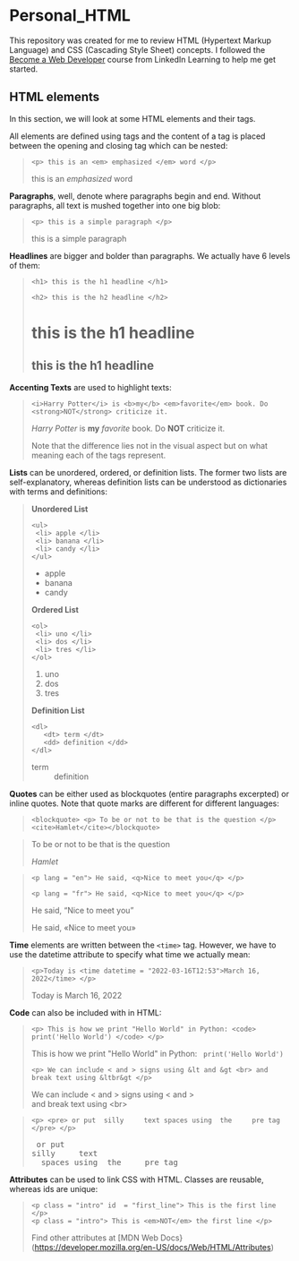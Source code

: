 # Personal_HTML

This repository was created for me to review HTML (Hypertext Markup Language) and CSS (Cascading Style Sheet) concepts. I followed the [Become a Web Developer](https://www.linkedin.com/learning/paths/become-a-web-developer?u=36758476) course from LinkedIn Learning to help me get started.

## HTML elements

In this section, we will look at some HTML elements and their tags. 

All elements are defined using tags and the content of a tag is placed between the opening and closing tag which can be nested:

> `<p> this is an <em> emphasized </em> word </p>` 
>  <p> this is an <em> emphasized </em> word </p>

__Paragraphs__, well, denote where paragraphs begin and end. Without paragraphs, all text is mushed together into one big blob:

> `<p> this is a simple paragraph </p>`
> <p> this is a simple paragraph </p>

__Headlines__ are bigger and bolder than paragraphs. We actually have 6 levels of them:
> `<h1> this is the h1 headline </h1>` 
> 
> `<h2> this is the h2 headline </h2>`
> <h1> this is the h1 headline </h1>
> <h2> this is the h1 headline </h2>

__Accenting Texts__ are used to highlight texts:
> `<i>Harry Potter</i> is <b>my</b> <em>favorite</em> book. Do <strong>NOT</strong> criticize it.`
> 
> <i>Harry Potter</i> is <b>my</b> <em>favorite</em> book. Do <strong>NOT</strong> criticize it.
> 
> Note that the difference lies not in the visual aspect but on what meaning each of the tags represent.

__Lists__ can be unordered, ordered, or definition lists. The former two lists are self-explanatory, whereas definition lists can be understood as dictionaries with terms and definitions:
> <b> Unordered List </b>
> ```
> <ul>
>  <li> apple </li>
>  <li> banana </li>
>  <li> candy </li>
> </ul>
> ```
> <ul>
>  <li> apple </li>
>  <li> banana </li>
>  <li> candy </li>
> </ul>
> 
> <b> Ordered List </b>
> ```
> <ol>
>  <li> uno </li>
>  <li> dos </li>
>  <li> tres </li>
> </ol>
> ```
> <ol>
>  <li> uno </li>
>  <li> dos </li>
>  <li> tres </li>
> </ol>
> 
> <b> Definition List </b>
> ```
> <dl>
>    <dt> term </dt>
>    <dd> definition </dd> 
> </dl>
> ```
> <dl>
>    <dt> term </dt>
>    <dd> definition </dd>
> </dl>

__Quotes__ can be either used as blockquotes (entire paragraphs excerpted) or inline quotes. Note that quote marks are different for different languages:
> `<blockquote> <p> To be or not to be that is the question </p> <cite>Hamlet</cite></blockquote>`
<blockquote> <p> To be or not to be that is the question</p> <cite>Hamlet</cite></blockquote> 

> `<p lang = "en"> He said, <q>Nice to meet you</q> </p>`
> 
> `<p lang = "fr"> He said, <q>Nice to meet you</q> </p>`
> <p lang = "en"> He said, <q>Nice to meet you</q> </p>
> <p lang = "fr"> He said, <q>Nice to meet you</q> </p>
  
__Time__ elements are written between the `<time>` tag. However, we have to use the datetime attribute to specify what time we actually mean:
> `<p>Today is <time datetime = "2022-03-16T12:53">March 16, 2022</time> </p>`
> <p>Today is <time datetime = "2022-03-16T12:53">March 16, 2022</time> </p>

__Code__ can also be included with in HTML:
>`<p> This is how we print "Hello World" in Python: <code> print('Hello World') </code> </p>`
> <p> This is how we print "Hello World" in Python: <code> print('Hello World') </code> </p>
> 
> `<p> We can include < and > signs using &lt and &gt <br> and break text using &ltbr&gt </p>`
> <p> We can include &lt and &gt signs using &lt and &gt <br> and break text using &ltbr&gt </p>

> `<p> <pre> or put 
> silly     text
>   spaces using  the     pre tag </pre> </p>`
> <p> <pre> or put 
> silly     text
>   spaces using  the     pre tag </pre> </p>

__Attributes__ can be used to link CSS with HTML. Classes are reusable, whereas ids are unique:
> ```
> <p class = "intro" id  = "first_line"> This is the first line </p>
> <p class = "intro"> This is <em>NOT</em> the first line </p>
> ```
> Find other attributes at [MDN Web Docs}(https://developer.mozilla.org/en-US/docs/Web/HTML/Attributes)
